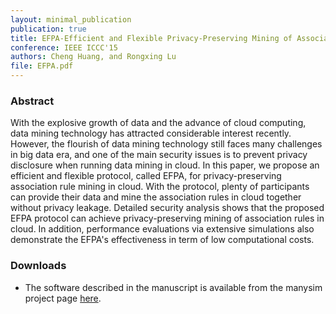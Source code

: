 ```yaml
--- 
layout: minimal_publication
publication: true
title: EFPA-Efficient and Flexible Privacy-Preserving Mining of Association Rule in Cloud
conference: IEEE ICCC'15
authors: Cheng Huang, and Rongxing Lu 
file: EFPA.pdf
---
```


### Abstract
With the explosive growth of data and the advance of cloud computing, data mining technology has attracted considerable interest recently. However, the flourish of data mining technology still faces many challenges in big data era, and one of the main security issues is to prevent privacy disclosure when running data mining in cloud. In this paper, we propose an efficient and flexible protocol, called EFPA, for privacy-preserving association rule mining in cloud. With the protocol, plenty of participants can provide their data and mine the association rules in cloud together without privacy leakage. Detailed security analysis shows that the proposed EFPA protocol can achieve privacy-preserving mining of association rules in cloud. In addition, performance evaluations via extensive simulations also demonstrate the EFPA's effectiveness in term of low computational costs.

### Downloads
- The software described in the manuscript is available from the manysim project page [here](http://www3.ntu.edu.sg/home/rxlu/project/index.htm#iccc-mining).

